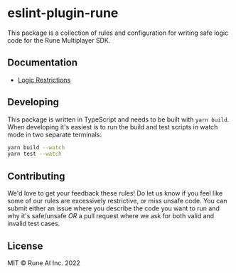 # eslint-plugin-rune

This package is a collection of rules and configuration for writing safe logic code for the Rune Multiplayer SDK.

## Documentation

- [Logic Restrictions](https://developers.rune.ai/docs/multiplayer/logic-restrictions)

## Developing

This package is written in TypeScript and needs to be built with `yarn build`. When developing it's easiest is to run the build and test scripts in watch mode in two separate terminals:

```bash
yarn build --watch
yarn test --watch
```

## Contributing

We'd love to get your feedback these rules! Do let us know if you feel like some of our rules are excessively restrictive, or miss unsafe code. You can submit either an issue where you describe the code you want to run and why it's safe/unsafe _OR_ a pull request where we ask for both valid and invalid test cases.

## License

MIT © Rune AI Inc. 2022
